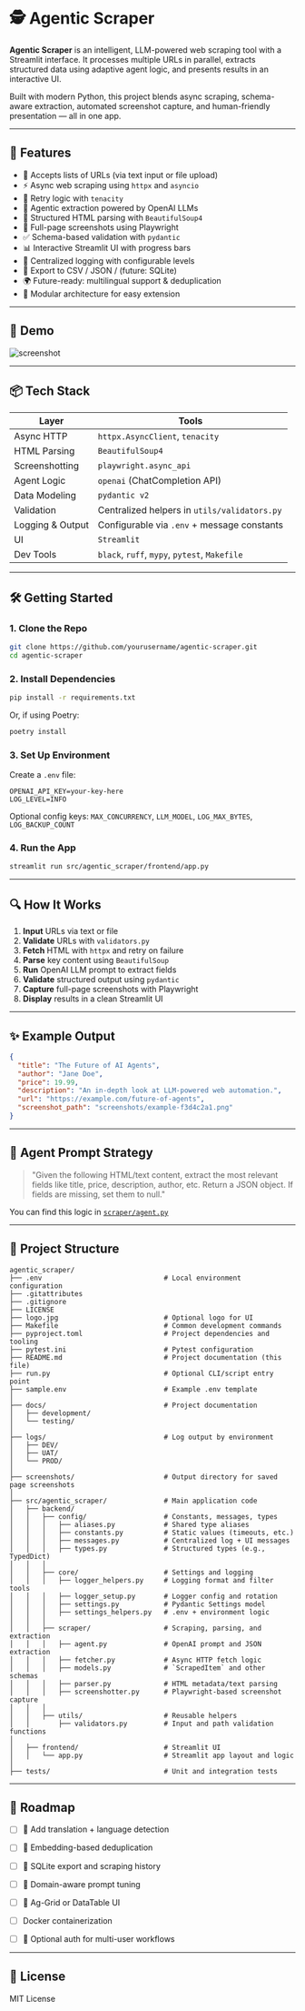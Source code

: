 # 🕵️ Agentic Scraper

**Agentic Scraper** is an intelligent, LLM-powered web scraping tool with a Streamlit interface. It processes multiple URLs in parallel, extracts structured data using adaptive agent logic, and presents results in an interactive UI.

Built with modern Python, this project blends async scraping, schema-aware extraction, automated screenshot capture, and human-friendly presentation — all in one app.

---

## 🚀 Features

* 🔗 Accepts lists of URLs (via text input or file upload)
* ⚡ Async web scraping using `httpx` and `asyncio`
* 🔁 Retry logic with `tenacity`
* 🧠 Agentic extraction powered by OpenAI LLMs
* 🧱 Structured HTML parsing with `BeautifulSoup4`
* 📸 Full-page screenshots using Playwright
* ✅ Schema-based validation with `pydantic`
* 📊 Interactive Streamlit UI with progress bars
* 🧢 Centralized logging with configurable levels
* 📅 Export to CSV / JSON / (future: SQLite)
* 🌍 Future-ready: multilingual support & deduplication
* 🧹 Modular architecture for easy extension

---

## 📸 Demo

<!-- Include a screenshot or short GIF here -->

![screenshot](assets/screenshot.png)

---

## 📦 Tech Stack

| Layer            | Tools                                         |
| ---------------- | --------------------------------------------- |
| Async HTTP       | `httpx.AsyncClient`, `tenacity`               |
| HTML Parsing     | `BeautifulSoup4`                              |
| Screenshotting   | `playwright.async_api`                        |
| Agent Logic      | `openai` (ChatCompletion API)                 |
| Data Modeling    | `pydantic v2`                                 |
| Validation       | Centralized helpers in `utils/validators.py`  |
| Logging & Output | Configurable via `.env` + message constants   |
| UI               | `Streamlit`                                   |
| Dev Tools        | `black`, `ruff`, `mypy`, `pytest`, `Makefile` |

---

## 🛠 Getting Started

### 1. Clone the Repo

```bash
git clone https://github.com/yourusername/agentic-scraper.git
cd agentic-scraper
```

### 2. Install Dependencies

```bash
pip install -r requirements.txt
```

Or, if using Poetry:

```bash
poetry install
```

### 3. Set Up Environment

Create a `.env` file:

```
OPENAI_API_KEY=your-key-here
LOG_LEVEL=INFO
```

Optional config keys: `MAX_CONCURRENCY`, `LLM_MODEL`, `LOG_MAX_BYTES`, `LOG_BACKUP_COUNT`

### 4. Run the App

```bash
streamlit run src/agentic_scraper/frontend/app.py
```

---

## 🔍 How It Works

1. **Input** URLs via text or file
2. **Validate** URLs with `validators.py`
3. **Fetch** HTML with `httpx` and retry on failure
4. **Parse** key content using `BeautifulSoup`
5. **Run** OpenAI LLM prompt to extract fields
6. **Validate** structured output using `pydantic`
7. **Capture** full-page screenshots with Playwright
8. **Display** results in a clean Streamlit UI

---

## ✨ Example Output

```json
{
  "title": "The Future of AI Agents",
  "author": "Jane Doe",
  "price": 19.99,
  "description": "An in-depth look at LLM-powered web automation.",
  "url": "https://example.com/future-of-agents",
  "screenshot_path": "screenshots/example-f3d4c2a1.png"
}
```

---

## 🧠 Agent Prompt Strategy

> "Given the following HTML/text content, extract the most relevant fields like title, price, description, author, etc. Return a JSON object. If fields are missing, set them to null."

You can find this logic in [`scraper/agent.py`](src/agentic_scraper/backend/scraper/agent.py)

---

## 📂 Project Structure

```
agentic_scraper/
├── .env                              # Local environment configuration
├── .gitattributes
├── .gitignore
├── LICENSE
├── logo.jpg                          # Optional logo for UI
├── Makefile                          # Common development commands
├── pyproject.toml                    # Project dependencies and tooling
├── pytest.ini                        # Pytest configuration
├── README.md                         # Project documentation (this file)
├── run.py                            # Optional CLI/script entry point
├── sample.env                        # Example .env template
│
├── docs/                             # Project documentation
│   ├── development/
│   └── testing/
│
├── logs/                             # Log output by environment
│   ├── DEV/
│   ├── UAT/
│   └── PROD/
│
├── screenshots/                      # Output directory for saved page screenshots
│
├── src/agentic_scraper/              # Main application code
│   ├── backend/
│   │   ├── config/                   # Constants, messages, types
│   │   │   ├── aliases.py            # Shared type aliases
│   │   │   ├── constants.py          # Static values (timeouts, etc.)
│   │   │   ├── messages.py           # Centralized log + UI messages
│   │   │   ├── types.py              # Structured types (e.g., TypedDict)
│   │   │
│   │   ├── core/                     # Settings and logging
│   │   │   ├── logger_helpers.py     # Logging format and filter tools
│   │   │   ├── logger_setup.py       # Logger config and rotation
│   │   │   ├── settings.py           # Pydantic Settings model
│   │   │   ├── settings_helpers.py   # .env + environment logic
│   │   │
│   │   ├── scraper/                  # Scraping, parsing, and extraction
│   │   │   ├── agent.py              # OpenAI prompt and JSON extraction
│   │   │   ├── fetcher.py            # Async HTTP fetch logic
│   │   │   ├── models.py             # `ScrapedItem` and other schemas
│   │   │   ├── parser.py             # HTML metadata/text parsing
│   │   │   ├── screenshotter.py      # Playwright-based screenshot capture
│   │   │
│   │   ├── utils/                    # Reusable helpers
│   │       ├── validators.py         # Input and path validation functions
│
│   ├── frontend/                     # Streamlit UI
│   │   └── app.py                    # Streamlit app layout and logic
│
├── tests/                            # Unit and integration tests
```

---

## 🧪 Roadmap

* [ ] 💬 Add translation + language detection
* [ ] 🧰 Embedding-based deduplication
* [ ] 📅 SQLite export and scraping history
* [ ] 🔎 Domain-aware prompt tuning
* [ ] 📃 Ag-Grid or DataTable UI
* [ ] Docker containerization
* [ ] 🔐 Optional auth for multi-user workflows


---

## 📜 License

MIT License
